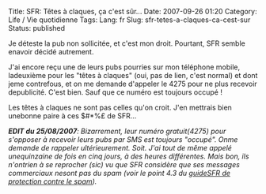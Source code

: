 Title: SFR: Têtes à claques, ça c'est sûr...
Date: 2007-09-26 01:20
Category: Life / Vie quotidienne
Tags:
Lang: fr
Slug: sfr-tetes-a-claques-ca-cest-sur
Status: published

Je déteste la pub non sollicitée, et c'est mon droit. Pourtant, SFR semble enavoir décidé autrement.

J'ai encore reçu une de leurs pubs pourries sur mon téléphone mobile, ladeuxième pour les "têtes à claques" (oui, pas de lien, c'est normal) et dont jeme contrefous, et on me demande d'appeler le 4275 pour ne plus recevoir depublicité. C'est bien. Sauf que ce numéro est toujours occupé !

Les têtes à claques ne sont pas celles qu'on croit. J'en mettrais bien unebonne paire à ces \$\#\*%£ de SFR...

***EDIT du 25/08/2007**: Bizarrement, leur numéro gratuit(4275) pour s'opposer à recevoir leurs pubs par SMS est toujours "occupé". Onme demande de rappeler ultérieurement. Soit. J'ai tout de même appelé unequinzaine de fois en cinq jours, à des heures différentes. Mais bon, ils n'ontrien à se reprocher (sic) vu que SFR considère que ses messages commerciaux nesont pas du spam (voir le point 4.3 du [guideSFR de protection contre le spam](http://www.sfr.fr/protection-enfance-spam/spam-mobile/protection-spam/)).*
